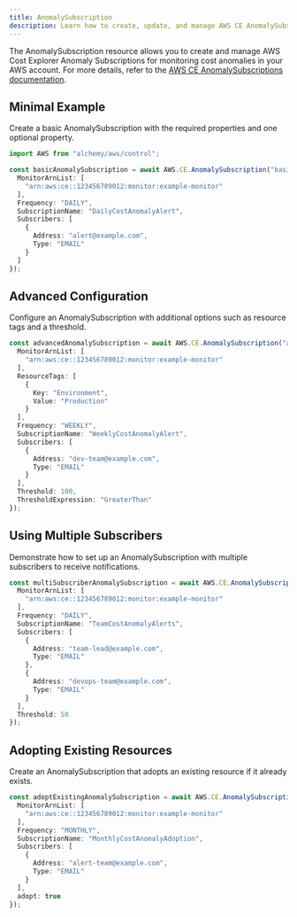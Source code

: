 ```yaml
---
title: AnomalySubscription
description: Learn how to create, update, and manage AWS CE AnomalySubscriptions using Alchemy Cloud Control.
---
```


The AnomalySubscription resource allows you to create and manage AWS Cost Explorer Anomaly Subscriptions for monitoring cost anomalies in your AWS account. For more details, refer to the [AWS CE AnomalySubscriptions documentation](https://docs.aws.amazon.com/ce/latest/userguide/).

## Minimal Example

Create a basic AnomalySubscription with the required properties and one optional property.

```ts
import AWS from "alchemy/aws/control";

const basicAnomalySubscription = await AWS.CE.AnomalySubscription("basicAnomalySubscription", {
  MonitorArnList: [
    "arn:aws:ce::123456789012:monitor:example-monitor"
  ],
  Frequency: "DAILY",
  SubscriptionName: "DailyCostAnomalyAlert",
  Subscribers: [
    {
      Address: "alert@example.com",
      Type: "EMAIL"
    }
  ]
});
```

## Advanced Configuration

Configure an AnomalySubscription with additional options such as resource tags and a threshold.

```ts
const advancedAnomalySubscription = await AWS.CE.AnomalySubscription("advancedAnomalySubscription", {
  MonitorArnList: [
    "arn:aws:ce::123456789012:monitor:example-monitor"
  ],
  ResourceTags: [
    {
      Key: "Environment",
      Value: "Production"
    }
  ],
  Frequency: "WEEKLY",
  SubscriptionName: "WeeklyCostAnomalyAlert",
  Subscribers: [
    {
      Address: "dev-team@example.com",
      Type: "EMAIL"
    }
  ],
  Threshold: 100,
  ThresholdExpression: "GreaterThan"
});
```

## Using Multiple Subscribers

Demonstrate how to set up an AnomalySubscription with multiple subscribers to receive notifications.

```ts
const multiSubscriberAnomalySubscription = await AWS.CE.AnomalySubscription("multiSubscriberAnomalySubscription", {
  MonitorArnList: [
    "arn:aws:ce::123456789012:monitor:example-monitor"
  ],
  Frequency: "DAILY",
  SubscriptionName: "TeamCostAnomalyAlerts",
  Subscribers: [
    {
      Address: "team-lead@example.com",
      Type: "EMAIL"
    },
    {
      Address: "devops-team@example.com",
      Type: "EMAIL"
    }
  ],
  Threshold: 50
});
```

## Adopting Existing Resources

Create an AnomalySubscription that adopts an existing resource if it already exists.

```ts
const adoptExistingAnomalySubscription = await AWS.CE.AnomalySubscription("adoptExistingAnomalySubscription", {
  MonitorArnList: [
    "arn:aws:ce::123456789012:monitor:example-monitor"
  ],
  Frequency: "MONTHLY",
  SubscriptionName: "MonthlyCostAnomalyAdoption",
  Subscribers: [
    {
      Address: "alert-team@example.com",
      Type: "EMAIL"
    }
  ],
  adopt: true
});
```